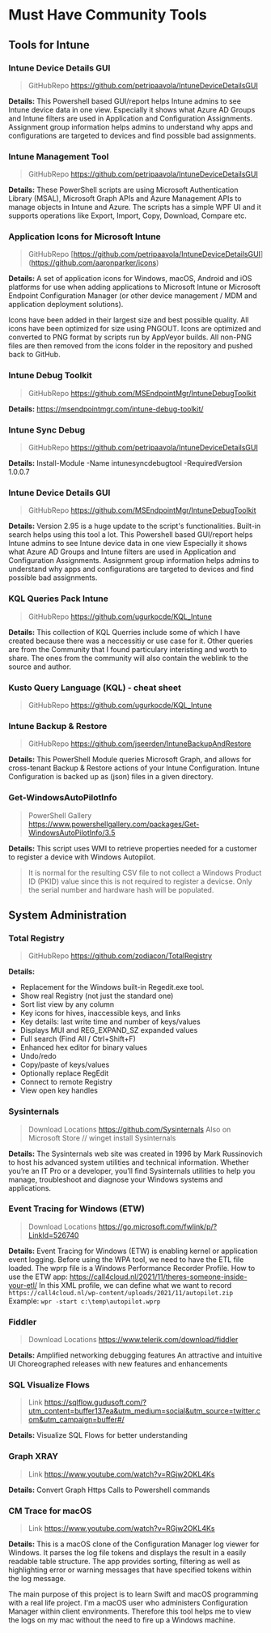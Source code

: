 # Must Have Community Tools

## Tools for Intune

### Intune Device Details GUI

> GitHubRepo
> <https://github.com/petripaavola/IntuneDeviceDetailsGUI>

**Details:**
This Powershell based GUI/report helps Intune admins to see Intune device data in one view.
Especially it shows what Azure AD Groups and Intune filters are used in Application and Configuration Assignments.
Assignment group information helps admins to understand why apps and configurations are targeted to devices and find possible bad assignments.

### Intune Management Tool

> GitHubRepo
> [<https://github.com/petripaavola/IntuneDeviceDetailsGUI>](https://github.com/Micke-K/IntuneManagement)

**Details:**
These PowerShell scripts are using Microsoft Authentication Library (MSAL), Microsoft Graph APIs and Azure Management APIs to manage objects in Intune and Azure. The scripts has a simple WPF UI and it supports operations like Export, Import, Copy, Download, Compare etc.

### Application Icons for Microsoft Intune

> GitHubRepo
> [[<https://github.com/petripaavola/IntuneDeviceDetailsGUI>](https://github.com/Micke-K/IntuneManagement)](https://github.com/aaronparker/icons)

**Details:**
A set of application icons for Windows, macOS, Android and iOS platforms for use when adding applications to Microsoft Intune or Microsoft Endpoint Configuration Manager (or other device management / MDM and application deployment solutions).

Icons have been added in their largest size and best possible quality. All icons have been optimized for size using PNGOUT. Icons are optimized and converted to PNG format by scripts run by AppVeyor builds. All non-PNG files are then removed from the icons folder in the repository and pushed back to GitHub.

### Intune Debug Toolkit

> GitHubRepo
> <https://github.com/MSEndpointMgr/IntuneDebugToolkit>

**Details:**
<https://msendpointmgr.com/intune-debug-toolkit/>

### Intune Sync Debug

> GitHubRepo
> [<https://github.com/petripaavola/IntuneDeviceDetailsGUI>](https://www.powershellgallery.com/packages/intunesyncdebugtool/1.0.0.7)

**Details:**
Install-Module -Name intunesyncdebugtool -RequiredVersion 1.0.0.7

### Intune Device Details GUI

> GitHubRepo
> [<https://github.com/MSEndpointMgr/IntuneDebugToolkit>](https://github.com/petripaavola/IntuneDeviceDetailsGUI)

**Details:**
Version 2.95 is a huge update to the script's functionalities. Built-in search helps using this tool a lot.
This Powershell based GUI/report helps Intune admins to see Intune device data in one view
Especially it shows what Azure AD Groups and Intune filters are used in Application and Configuration Assignments.
Assignment group information helps admins to understand why apps and configurations are targeted to devices and find possible bad assignments.

### KQL Queries Pack Intune

> GitHubRepo
> <https://github.com/ugurkocde/KQL_Intune>

**Details:**
This collection of KQL Querries include some of which I have created because there was a neccessitiy or use case for it.
Other queries are from the Community that I found particulary interisting and worth to share.
The ones from the community will also contain the weblink to the source and author.

### Kusto Query Language (KQL) - cheat sheet

> GitHubRepo
> [<https://github.com/ugurkocde/KQL_Intune>](https://github.com/marcusbakker/KQL)

### Intune Backup & Restore

> GitHubRepo
> <https://github.com/jseerden/IntuneBackupAndRestore>

**Details:**
This PowerShell Module queries Microsoft Graph, and allows for cross-tenant Backup & Restore actions of your Intune Configuration.
Intune Configuration is backed up as (json) files in a given directory.

### Get-WindowsAutoPilotInfo

> PowerShell Gallery
> <https://www.powershellgallery.com/packages/Get-WindowsAutoPilotInfo/3.5>

**Details:**
This script uses WMI to retrieve properties needed for a customer to register a device with Windows Autopilot.

>It is normal for the resulting CSV file to not collect a Windows Product ID (PKID) value since this is not required to register a devicse.
Only the serial number and hardware hash will be populated.

## System Administration

### Total Registry

> GitHubRepo
> <https://github.com/zodiacon/TotalRegistry>

**Details:**
* Replacement for the Windows built-in Regedit.exe tool.
* Show real Registry (not just the standard one)
* Sort list view by any column
* Key icons for hives, inaccessible keys, and links
* Key details: last write time and number of keys/values
* Displays MUI and REG_EXPAND_SZ expanded values
* Full search (Find All / Ctrl+Shift+F)
* Enhanced hex editor for binary values
* Undo/redo
* Copy/paste of keys/values
* Optionally replace RegEdit
* Connect to remote Registry
* View open key handles

### Sysinternals

> Download Locations
> <https://github.com/Sysinternals>
> Also on Microsoft Store // winget install Sysinternals

**Details:**
The Sysinternals web site was created in 1996 by Mark Russinovich to host his advanced system utilities and technical information.
Whether you’re an IT Pro or a developer, you’ll find Sysinternals utilities to help you manage, troubleshoot and diagnose your Windows systems and applications.

### Event Tracing for Windows (ETW)

> Download Locations
> <https://go.microsoft.com/fwlink/p/?LinkId=526740>

**Details:**
Event Tracing for Windows (ETW) is enabling kernel or application event logging.
Before using the WPA tool, we need to have the ETL file loaded.
The wprp file is a Windows Performance Recorder Profile.
How to use the ETW app: <https://call4cloud.nl/2021/11/theres-someone-inside-your-etl/>
In this XML profile, we can define what we want to record `https://call4cloud.nl/wp-content/uploads/2021/11/autopilot.zip`
Example: `wpr -start c:\temp\autopilot.wprp`

### Fiddler

> Download Locations
> <https://www.telerik.com/download/fiddler>

**Details:**
Amplified networking debugging features
An attractive and intuitive UI
Choreographed releases with new features and enhancements

### SQL Visualize Flows

> Link
> <https://sqlflow.gudusoft.com/?utm_content=buffer137ea&utm_medium=social&utm_source=twitter.com&utm_campaign=buffer#/>

**Details:**
Visualize SQL Flows for better understanding

### Graph XRAY

> Link
> <https://www.youtube.com/watch?v=RGjw2OKL4Ks>

**Details:**
Convert Graph Https Calls to Powershell commands

### CM Trace for macOS

> Link
> [<https://www.youtube.com/watch?v=RGjw2OKL4Ks>](https://github.com/MarkusBux/CmTrace)

**Details:**
This is a macOS clone of the Configuration Manager log viewer for Windows. It parses the log file tokens and displays the result in a easily readable table structure. The app provides sorting, filtering as well as highlighting error or warning messages that have specified tokens within the log message.

The main purpose of this project is to learn Swift and macOS programming with a real life project. I'm a macOS user who administers Configuration Manager within client environments. Therefore this tool helps me to view the logs on my mac without the need to fire up a Windows machine.
